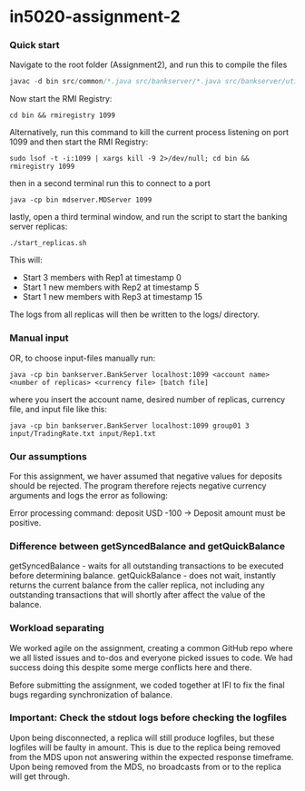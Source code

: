 # in5020-assignment-2

### Quick start

Navigate to the root folder (Assignment2), and run this to compile the files
```jsx
javac -d bin src/common/*.java src/bankserver/*.java src/bankserver/utils/*.java src/mdserver/*.java src/mdserver/utils/*.java 
```

Now start the RMI Registry:

```
cd bin && rmiregistry 1099
```

Alternatively, run this command to kill the current process listening on port 1099 and then start the RMI Registry:
```
sudo lsof -t -i:1099 | xargs kill -9 2>/dev/null; cd bin && rmiregistry 1099
```

then in a second terminal run this to connect to a port
```
java -cp bin mdserver.MDServer 1099
```

lastly, open a third terminal window, and run the script to start the banking server replicas:
```
./start_replicas.sh
```

This will:
- Start 3 members with Rep1 at timestamp 0
- Start 1 new members with Rep2 at timestamp 5
- Start 1 new members with Rep3 at timestamp 15

The logs from all replicas will then be written to the logs/ directory. 

### Manual input
OR, to choose input-files manually run:
```
java -cp bin bankserver.BankServer localhost:1099 <account name> <number of replicas> <currency file> [batch file]
```
where you insert the account name, desired number of replicas, currency file, and input file like this:
```
java -cp bin bankserver.BankServer localhost:1099 group01 3 input/TradingRate.txt input/Rep1.txt
```
### Our assumptions
For this assignment, we haver assumed that negative values for deposits should be rejected. The program therefore rejects negative currency arguments and logs the error as following:

Error processing command: deposit USD -100 -> Deposit amount must be positive.

### Difference between getSyncedBalance and getQuickBalance
getSyncedBalance - waits for all outstanding transactions to be executed before determining balance.
getQuickBalance - does not wait, instantly returns the current balance from the caller replica, not including any outstanding transactions that will shortly after affect the value of the balance.

### Workload separating

We worked agile on the assignment, creating a common GitHub repo where we all listed issues and to-dos and everyone picked issues to code. We had success doing this despite some merge conflicts here and there.

Before submitting the assignment, we coded together at IFI to fix the final bugs regarding synchronization of balance.

### Important: Check the stdout logs before checking the logfiles
Upon being disconnected, a replica will still produce logfiles, but these logfiles will be faulty in amount. This is due to the replica being removed from the MDS upon not answering within the expected response timeframe. Upon being removed from the MDS, no broadcasts from or to the replica will get through. 